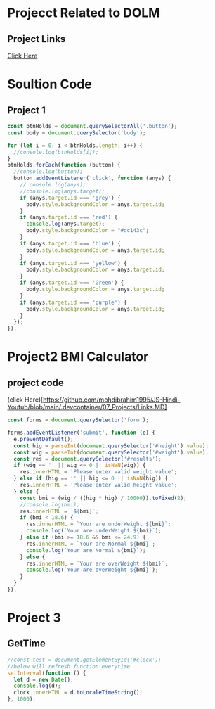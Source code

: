 # Projecct Related to DOLM

## Project Links

[Click Here](https://github.com/mohdibrahim1995/JS-Hindi-Youtub/blob/main/.devcontainer/07_Projects/Links.MD)

# Soultion Code
## Project 1

```javascript
const btnHolds = document.querySelectorAll('.button');
const body = document.querySelector('body');

for (let i = 0; i < btnHolds.length; i++) {
  //console.log(btnHolds[i]);
}
btnHolds.forEach(function (button) {
  //console.log(button);
  button.addEventListener('click', function (anys) {
    // console.log(anys);
    //console.log(anys.target);
    if (anys.target.id === 'grey') {
      body.style.backgroundColor = anys.target.id;
    }
    if (anys.target.id === 'red') {
      console.log(anys.target);
      body.style.backgroundColor = "#dc143c";
    }
    if (anys.target.id === 'blue') {
      body.style.backgroundColor = anys.target.id;
    }
    if (anys.target.id === 'yellow') {
      body.style.backgroundColor = anys.target.id;
    }
    if (anys.target.id === 'Green') {
      body.style.backgroundColor = anys.target.id;
    }
    if (anys.target.id === 'purple') {
      body.style.backgroundColor = anys.target.id;
    }
  });
});

```

# Project2 BMI Calculator
## project code
(click Here)[https://github.com/mohdibrahim1995/JS-Hindi-Youtub/blob/main/.devcontainer/07_Projects/Links.MD]


```JavaScript
const forms = document.querySelector('form');

forms.addEventListener('submit', function (e) {
  e.preventDefault();
  const hig = parseInt(document.querySelector('#height').value);
  const wig = parseInt(document.querySelector('#weight').value);
  const res = document.querySelector('#results');
  if (wig == '' || wig <= 0 || isNaN(wig)) {
    res.innerHTML = 'Please enter valid weight value';
  } else if (hig == '' || hig <= 0 || isNaN(hig)) {
    res.innerHTML = 'Please enter valid height value';
  } else {
    const bmi = (wig / ((hig * hig) / 10000)).toFixed(2);
    //console.log(bmi);
    res.innerHTML = `${bmi}`;
    if (bmi < 18.6) {
      res.innerHTML = `Your are underWeight ${bmi}`;
      console.log(`Your are underWeight ${bmi}`);
    } else if (bmi >= 18.6 && bmi <= 24.9) {
      res.innerHTML = `Your are Normal ${bmi}`;
      console.log(`Your are Normal ${bmi}`);
    } else {
      res.innerHTML = `Your are overWeight ${bmi}`;
      console.log(`Your are overWeight ${bmi}`);
    }
  }
});

```

# Project 3
## GetTime 
```javascript
//const test = document.getElementById('#clock');
//below will refresh function everytime
setInterval(function () {
  let d = new Date();
  console.log(d);
  clock.innerHTML = d.toLocaleTimeString();
}, 1000);

```
